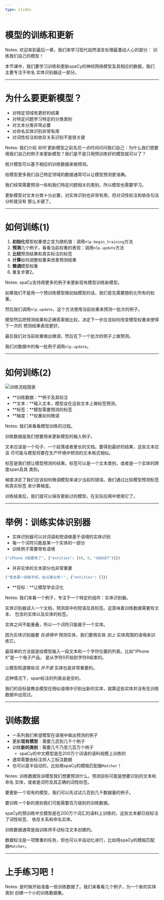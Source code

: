 ```yaml
---
type: slides
---
```


# 模型的训练和更新

Notes: 欢迎来到最后一章，我们来学习现代自然语言处理最激动人心的部分：
训练我们自己的模型！

本节课中，我们要学习训练和更新spaCy的神经网络模型及其相应的数据，我们主要专注于命名
实体识别器这一部分。

---

# 为什么要更新模型？

- 对特定领域有更好的结果
- 对特定问题学习特定的分类类别
- 对文本分类非常必要
- 对命名实体识别非常有用
- 对词性标注和依存关系识别不是很关键

Notes: 我们介绍 _如何_ 更新模型之前先花一点时间问问我们自己：为什么我们想要
用我们自己的例子来更新模型？我们是不是只用预训练好的模型就可以了？

统计模型可以基于相应的训练数据来做预测。

给模型更多我们自己特定领域的数据通常可以让模型预测更准确。

我们经常需要预测一些和我们特定问题相关的类别，所以模型也需要学习。

更新模型对文本分类十分必要，对实体识别也非常有用，但对词性标注和依存句法分析就没有
那么关键了。

---

# 如何训练(1)

1. **初始化**模型权重使之变为随机值：调用`nlp.begin_training`方法
2. **预测**几个例子，看看当前权重的表现：调用`nlp.update`方法
3. **比较**预测结果和真实标注的标签
4. **计算**如何调整权重来改善预测结果
5. **微调**模型权重
6. 重复步骤2。

Notes: spaCy支持用更多的例子来更新现有模型训练新模型。

如果我们不是用一个预训练模型做初始模型的话，我们首先需要随机化所有的权重。

然后我们调用`nlp.update`，这个方法使用当前权重来预测一批次的例子。

模型然后把预测结果和正确答案做比较，决定下一步应该如何改变模型权重来使得下一次的
预测结果表现更好。

最后我们对当前权重做出微调，然后在下一个批次的例子上做预测。

我们对数据中的每一批例子调用`nlp.update`。

---

# 如何训练(2)

<img src="/training_zh.png" alt="训练流程图表" />

- **训练数据：**例子及其标注
- **文本：**输入文本，模型会在这些文本上做标签预测。
- **标签：**模型需要预测的标签
- **梯度：**权重如何微调

Notes: 我们来看看模型训练的过程。

训练数据是我们想要用来更新模型的输入例子。

文本应该是一个句子、一个段落或者更长的文档。要得到最好的结果，这些文本应该
尽可能与模型将要在生产环境中预测的文本格式相似。

标签是我们想让模型预测的结果。标签可以是一个文本类别，或者是一个实体的跨度span及其
类别。

梯度决定了我们应该如何微调模型来减少当前的错误。我们通过比较模型预测标签和真实标签
来计算梯度。

训练结束后，我们就可以保存更新过的模型，在实际应用中使用它了。

---

# 举例：训练实体识别器

- 实体识别器可以对词语和短语做基于语境的实体识别
- 每一个词符只能是某一个实体的一部分
- 训练例子需要带有语境

```python
("iPhone X就要来了", {"entities": [(0, 8, "GADGET")]})
```

- 并非实体的文本部分也非常重要

```python
("我急需一部新手机，给点建议吧！", {"entities": []})
```

- **目标：**让模型学会泛化

Notes: 我们来看一个例子，专注于一个特定的组件：实体识别器。

实体识别器读入一个文档，预测其中的短语及其标签。这意味着训练数据需要有文本、
包含的实体以及实体的标签。

实体之间不能重叠，所以一个词符只能属于一个实体。

因为实体识别器要 _在语境中_ 预测实体，我们要用实体 _加上_ 实体周围的语境来训练它。

最简单的方法就是给模型输入一段文本和一个字符位置的列表。比如"iPhone X"是一个电子产品，
是从字符0开始到字符8结束的。

让模型知道哪些词 _并不是_ 实体也是非常重要的。

这种情况下，span标注的列表会是空的。

我们的目标是教会模型在相似语境中识别出新的实体，就算这些实体并没有在训练数据中出现过。


---

# 训练数据

- 一系列我们希望模型在语境中做出预测的例子
- 更新**现有模型**：需要几百到几千个例子
- 训练**新的类别**：需要几千乃至几百万个例子
  - spaCy的中文模型是在200万个词语的语料规模上训练的
- 通常需要由标注师人工标注数据
- 也可以是半自动的，比如用spaCy的模板匹配器`Matcher`！

Notes: 训练数据告诉模型我们想要预测什么。预测目标可能是想要识别的文本和命名
实体，或者是词符及其正确的词性标签。

要更新一个现有的模型，我们可以先试试几百到几千数据量的例子。

要训练一个新的类别我们可能需要百万级别的训练数据。

spaCy的预训练中文模型是在200万个词汇的语料上训练的，这些文本都已经标注了词性标签、
依存关系和命名实体。

训练数据通常是由训练师手动标注文本创建的。

数据标注是一项繁重的任务，但也可以半自动化进行，比如用spaCy的模板匹配器`Matcher`。

---

# 上手练习吧！

Notes: 是时候开始准备一些训练数据了。我们来看看几个例子，为一个新的实体类别
创建一个小的训练数据集。
